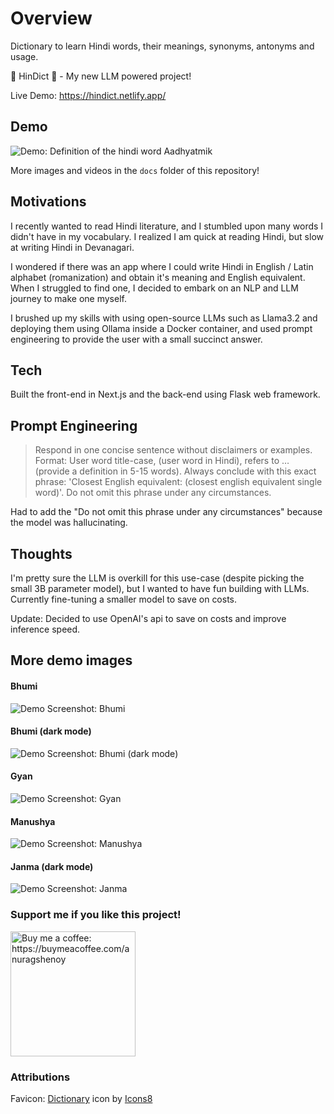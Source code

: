 # Overview
Dictionary to learn Hindi words, their meanings, synonyms, antonyms and usage.

📖 HinDict 📖  - My new LLM powered project!

Live Demo: https://hindict.netlify.app/

## Demo
![Demo: Definition of the hindi word Aadhyatmik](./docs/hindict-demo-aadhyatmik.gif)

More images and videos in the `docs` folder of this repository!

## Motivations
I recently wanted to read Hindi literature, and I stumbled upon many words I didn't have in my vocabulary. I realized I am quick at reading Hindi, but slow at writing Hindi in Devanagari.

I wondered if there was an app where I could write Hindi in English / Latin alphabet (romanization) and obtain it's meaning and English equivalent. When I struggled to find one, I decided to embark on an NLP and LLM journey to make one myself.

I brushed up my skills with using open-source LLMs such as Llama3.2 and deploying them using Ollama inside a Docker container, and used prompt engineering to provide the user with a small succinct answer.

## Tech
Built the front-end in Next.js and the back-end using Flask web framework.

## Prompt Engineering
> Respond in one concise sentence without disclaimers or examples. Format: User word title-case, (user word in Hindi), refers to … (provide a definition in 5-15 words). Always conclude with this exact phrase: \'Closest English equivalent: (closest english equivalent single word)\'. Do not omit this phrase under any circumstances.

Had to add the "Do not omit this phrase under any circumstances" because the model was hallucinating.

## Thoughts
I'm pretty sure the LLM is overkill for this use-case (despite picking the small 3B parameter model), but I wanted to have fun building with LLMs. Currently fine-tuning a smaller model to save on costs.

Update: Decided to use OpenAI's api to save on costs and improve inference speed.

## More demo images
#### Bhumi
![Demo Screenshot: Bhumi](./docs/images/hindict-bhumi-light.png)
#### Bhumi (dark mode)
![Demo Screenshot: Bhumi (dark mode)](./docs/images/hindict-bhumi-dark.png)
#### Gyan
![Demo Screenshot: Gyan](./docs/images/hindict-gyan.png)
#### Manushya
![Demo Screenshot: Manushya](./docs/images/hindict-manushya.png)
#### Janma (dark mode)
![Demo Screenshot: Janma](./docs/images/hindict-janma.png)

### Support me if you like this project!
<a href="https://buymeacoffee.com/anuragshenoy"><img src="./docs/images/black-button.png" alt="Buy me a coffee: https://buymeacoffee.com/anuragshenoy" width="200"></a>

### Attributions
Favicon: <a target="_blank" href="https://icons8.com/icon/OWrbstths95S/dictionary">Dictionary</a> icon by <a target="_blank" href="https://icons8.com">Icons8</a>
